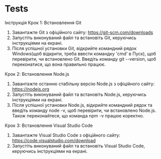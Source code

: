 # Tests
Інструкція
Крок 1: Встановлення Git
1. Завантажте Git з офіційного сайту: https://git-scm.com/downloads
2. Запустіть виконуваний файл та встановіть Git, керуючись інструкціями на екрані.
3. Після успішної установки Git, відкрийте командний рядок Windows(щоб відкрити, треба ввести командку 'cmd' в Пуск), щоб перевірити, чи встановлено Git. Введіть команду git --version, щоб переконатися, що вона правильно працює.

Крок 2: Встановлення Node.js
1. Завантажте останню стабільну версію Node.js з офіційного сайту: https://nodejs.org
2. Запустіть виконуваний файл та встановіть Node.js, керуючись інструкціями на екрані.
3. Після успішної установки Node.js, відкрийте командний рядок та введіть команду node -v, щоб перевірити, чи встановлено Node.js. Також переконайтеся, що команда npm -v працює коректно.

Крок 3: Встановлення Visual Studio Code
1. Завантажте Visual Studio Code з офіційного сайту: https://code.visualstudio.com/download
2. Запустіть виконуваний файл та встановіть Visual Studio Code, керуючись інструкціями на екрані.
